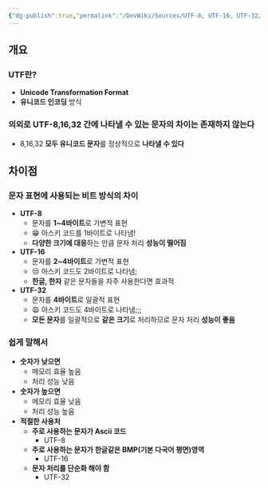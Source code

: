 ```yaml
---
{"dg-publish":true,"permalink":"/DevWiki/Sources/UTF-8, UTF-16, UTF-32/","noteIcon":"","created":"2024-12-17T02:29:25.000+09:00","updated":"2025-07-19T22:58:36.000+09:00"}
---
```


## 개요

### UTF란?

- **Unicode Transformation Format**
- **유니코드 인코딩** 방식

### 의외로 UTF-8,16,32 간에 나타낼 수 있는 문자의 차이는 존재하지 않는다

- 8,16,32 **모두 유니코드 문자**를 정상적으로 **나타낼 수 있다**

## 차이점

### 문자 표현에 사용되는 비트 방식의 차이

- **UTF-8**
    - 문자를 **1~4바이트**로 가변적 표현
    - 😁 아스키 코드를 1바이트로 나타냄!
    - **다양한 크기에 대응**하는 만큼 문자 처리 **성능이 떨어짐**
- **UTF-16**
    - 문자를 **2~4바이트**로 가변적 표현
    - 😒 아스키 코드도 2바이트로 나타냄;
    - **한글, 한자** 같은 문자들을 자주 사용한다면 효과적
- **UTF-32**
    - 문자를 **4바이트**로 일괄적 표현
    - 😩 아스키 코드도 4바이트로 나타냄;;;
    - **모든 문자**를 일괄적으로 **같은 크기**로 처리하므로 문자 처리 **성능이 좋음**

### **쉽게 말해서**

- **숫자가 낮으면**
    - 메모리 효율 높음
    - 처리 성능 낮음
- **숫자가 높으면**
    - 메모리 효율 낮음
    - 처리 성능 높음
- **적절한 사용처**
    - **주로 사용하는 문자가 Ascii 코드**
        - UTF-8
    - **주로 사용하는 문자가 한글같은 BMP(기본 다국어 평면)영역**
        - UTF-16
    - **문자 처리를 단순화 해야 함**
        - UTF-32